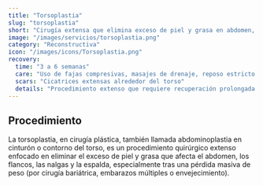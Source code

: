 ```yaml
---
title: "Torsoplastia"
slug: "torsoplastia"
short: "Cirugía extensa que elimina exceso de piel y grasa en abdomen, flancos, nalgas y espalda tras gran pérdida de peso."
image: "/images/servicios/torsoplastia.png"
category: "Reconstructiva"
icon: "/images/icons/Torsoplastia.png"
recovery: 
  time: "3 a 6 semanas"
  care: "Uso de fajas compresivas, masajes de drenaje, reposo estricto las primeras semanas"
  scars: "Cicatrices extensas alrededor del torso"
  details: "Procedimiento extenso que requiere recuperación prolongada de 3 a 6 semanas para la recuperación inicial."
---
```



## Procedimiento
La torsoplastia, en cirugía plástica, también llamada abdominoplastia en cinturón o contorno del torso, es un procedimiento quirúrgico extenso enfocado en eliminar el exceso de piel y grasa que afecta el abdomen, los flancos, las nalgas y la espalda, especialmente tras una pérdida masiva de peso (por cirugía bariátrica, embarazos múltiples o envejecimiento).